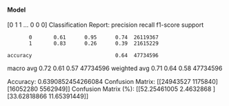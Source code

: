 #### Model
[0 1 1 ... 0 0 0]
Classification Report:
              precision    recall  f1-score   support

           0       0.61      0.95      0.74  26119367
           1       0.83      0.26      0.39  21615229

    accuracy                           0.64  47734596
   macro avg       0.72      0.61      0.57  47734596
weighted avg       0.71      0.64      0.58  47734596

Accuracy: 0.6390852454266084
Confusion Matrix:
[[24943527  1175840]
 [16052280  5562949]]
Confusion Matrix (%):
[[52.25461005  2.4632868 ]
 [33.62818866 11.65391449]]
